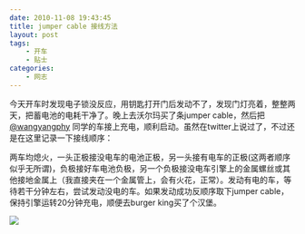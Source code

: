 ```yaml
---
date: 2010-11-08 19:43:45
title: jumper cable 接线方法
layout: post
tags:
    - 开车
    - 贴士
categories:
    - 网志
---
```

今天开车时发现电子锁没反应，用钥匙打开门后发动不了，发现门灯亮着，整整两天，把蓄电池的电耗干净了。晚上去沃尔玛买了条jumper cable，然后把 [@wangyangphy](http://twitter.com/#!/wangyangphy) 同学的车接上充电，顺利启动。虽然在twitter上说过了，不过还是在这里记录一下接线顺序：

两车均熄火，一头正极接没电车的电池正极，另一头接有电车的正极(这两者顺序似乎无所谓)，负极接好车电池负极，另一个负极接没电车引擎上的金属螺丝或其他接地金属上（我直接夹在一个金属管上，会有火花，正常）。发动有电的车，等待若干分钟左右，尝试发动没电的车。如果发动成功反顺序取下jumper cable，保持引擎运转20分钟充电，顺便去burger king买了个汉堡。

![](http://pic.ztpala.com/wp-content/uploads/2010/11/IMG_0714-400x400.jpg)
